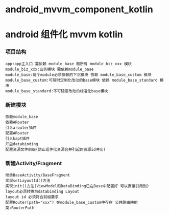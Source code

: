 # android_mvvm_component_kotlin

# android 组件化 mvvm kotlin

### 项目结构

```text
app:app主入口 需依赖 module_base 和所有 module_biz_xxx 模块
module_biz_xxx:业务模块 需依赖module_base
module_base:每个module必须依赖的下沉模块 依赖 module_base_custom 模块
module_base_custom:可随时定制化改动的base模块 依赖 module_base_standard 模块
module_base_standard:不可随意改动的标准化base模块
```

### 新建模块

```text
依赖module_base 
依赖ARouter 
引入arouter插件 
配置ARouter
引入kapt插件 
开启databinding 
配置资源文件前缀(防止组件化资源合并引起的资源id冲突)
```

### 新建Activity/Fragment

```text
继承BaseActivity/BaseFragment
实现setLayoutId()方法
实现init()方法(ViewModel和DataBinding已在Base中配置好 可以直接引用到)
layout必须转换为databinding Layout
layout id 必须符合前缀要求
配置Router(path="xxx") 在module_base_custom中存在 公共路由映射类:RouterPath
```

